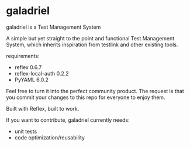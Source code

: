 # galadriel
galadriel is a Test Management System

A simple but yet straight to the point and functional Test Management System, which inherits inspiration from testlink and other existing tools.

requirements:
* reflex 0.6.7
* reflex-local-auth 0.2.2
* PyYAML 6.0.2

Feel free to turn it into the perfect community product. The request is that you commit your changes to this repo for everyone to enjoy them.

Built with Reflex, built to work.

If you want to contribute, galadriel currently needs:
* unit tests
* code optimization/reusability